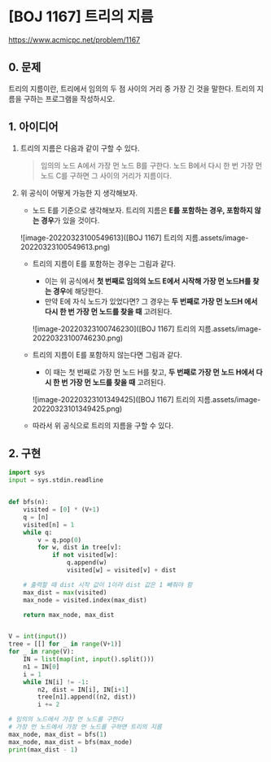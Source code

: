 # [BOJ 1167] 트리의 지름

https://www.acmicpc.net/problem/1167



## 0. 문제

트리의 지름이란, 트리에서 임의의 두 점 사이의 거리 중 가장 긴 것을 말한다. 트리의 지름을 구하는 프로그램을 작성하시오.





## 1. 아이디어

1. 트리의 지름은 다음과 같이 구할 수 있다.

   > 임의의 노드 A에서 가장 먼 노드 B를 구한다. 노드 B에서 다시 한 번 가장 먼 노드 C를 구하면 그 사이의 거리가 지름이다.

2. 위 공식이 어떻게 가능한 지 생각해보자.

   - 노드 E를 기준으로 생각해보자. 트리의 지름은 **E를 포함하는 경우, 포함하지 않는 경우**가 있을 것이다.

   ![image-20220323100549613]([BOJ 1167] 트리의 지름.assets/image-20220323100549613.png)

   - 트리의 지름이 E를 포함하는 경우는 그림과 같다.

     - 이는 위 공식에서 **첫 번째로 임의의 노드 E에서 시작해 가장 먼 노드H를 찾는 경우**에 해당한다.
     - 만약 E에 자식 노드가 있었다면? 그 경우는 **두 번째로 가장 먼 노드H 에서 다시 한 번 가장 먼 노드를 찾을 때** 고려된다.

     ![image-20220323100746230]([BOJ 1167] 트리의 지름.assets/image-20220323100746230.png)

   - 트리의 지름이 E를 포함하지 않는다면 그림과 같다.

     - 이 때는 첫 번째로 가장 먼 노드 H를 찾고, **두 번째로 가장 먼 노드 H에서 다시 한 번 가장 먼 노드를 찾을 때** 고려된다.

     ![image-20220323101349425]([BOJ 1167] 트리의 지름.assets/image-20220323101349425.png)

   - 따라서 위 공식으로 트리의 지름을 구할 수 있다.

   







## 2. 구현

```python
import sys
input = sys.stdin.readline


def bfs(n):
    visited = [0] * (V+1)
    q = [n]
    visited[n] = 1
    while q:
        v = q.pop(0)
        for w, dist in tree[v]:
            if not visited[w]:
                q.append(w)
                visited[w] = visited[v] + dist

    # 출력할 때 dist 시작 값이 1이라 dist 값은 1 빼줘야 함
    max_dist = max(visited)
    max_node = visited.index(max_dist)

    return max_node, max_dist


V = int(input())
tree = [[] for _ in range(V+1)]
for _ in range(V):
    IN = list(map(int, input().split()))
    n1 = IN[0]
    i = 1
    while IN[i] != -1:
        n2, dist = IN[i], IN[i+1]
        tree[n1].append((n2, dist))
        i += 2

# 임의의 노드에서 가장 먼 노드를 구한다
# 가장 먼 노드에서 가장 먼 노드를 구하면 트리의 지름
max_node, max_dist = bfs(1)
max_node, max_dist = bfs(max_node)
print(max_dist - 1)
```





